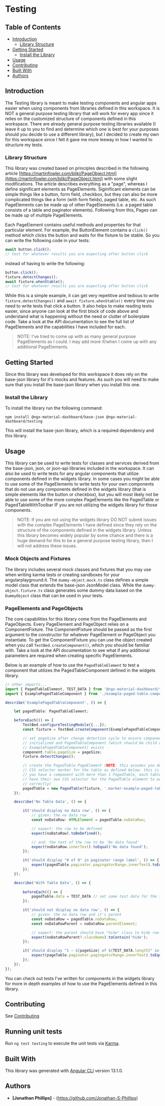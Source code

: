 # Testing

## Table of Contents

* [Introduction](#introduction)
    * [Library Structure](#library-structure)
* [Getting Started](#getting-started)
    * [Install the Library](#install-the-library)
* [Usage](#usage)
* [Contributing](#contributing)
* [Built With](#built-with)
* [Authors](#authors)

## Introduction

The Testing library is meant to make testing components and angular apps easier
when using components from libraries defined in this workspace. It is NOT a 
general purpose testing library that will work for every app since it relies on
the customized structure of components defined in this workspace. There are 
already general purpose testing libraries available (I leave it up to you to 
find and determine which one is best for your purposes should you decide to use
a different library), but I decided to create my own for this workspace since I
felt it gave me more leeway in how I wanted to structure my tests.

### Library Structure

This library was created based on principles described in the following article
[https://martinfowler.com/bliki/PageObject.html](https://martinfowler.com/bliki/PageObject.html)
with some slight modifications. The article describes everything as a "page",
whereas I define significant elements as PageElements. Siginificant elements
can be simple things like a button, form field, checkbox, but they can also be
more complicated things like a form (with form fields), paged table, etc. As 
such PageElements can be made up of other PageElements (i.e. a paged table 
consists of a table and paginator elements). Following from this, Pages can be
made up of multiple PageElements.

Each PageElement contains useful methods and properties for that particular
element. For example, the ButtonElement contains a `click()` method which
clicks the button and waits for the fixture to be stable. So you can write the
following code in your tests:

```typescript
await button.click();
// test for whatever results you are expecting after button click
```

instead of having to write the following:

```typescript
button.click();
fixture.detectChanges();
await fixture.whenStable();
// test for whatever results you are expecting after button click
```

While this is a simple example, it can get very repetitive and tedious to write
`fixture.detectChanges()` and `await fixture.whenStable()` every time you need
to write tests that click a button. It also helps to make reading tests easier,
since anyone can look at the first block of code above and understand what is
happening without the need or clutter of boilerplate code. Take a look at the
API documentation to see the full list of PageElements and the capabilities I
have included for each.

> NOTE: I've tried to come up with as many general purpose PageElements as I could. I
> may add more if/when I come up with any additional PageElements.

## Getting Started

Since this library was developed for this workspace it does rely on the base-json
library for it's mocks and features. As such you will need to make sure that you
install the base-json library when you install this one.

### Install the Library

To install the library run the following command:

```
npm install @ngx-material-dashboard/base-json @ngx-material-dashboard/testing
```

This will install the base-json library, which is a required dependency and
this library.

## Usage

This library can be used to write tests for classes and services derived from
the base-json, json, or json-api libraries included in the workspace. It can
also be used to write tests for any angular components that utilize components
defined in the widgets library. In some cases you might be able to use some of
the PageElements to write tests for your own components that do not use any
components defined in the widgets library (that is simple elements like the
button or checkbox), but you will most likely not be able to use some of the
more complex PageElements like the PagedTable or PagedTableWithToolbar IF you
are not utilizing the widgets library for those components.

> NOTE: If you are not using the widgets library DO NOT submit issues with the
> complex PageElements I have defined since they rely on the structure of the
> components defined in the widgets library. Unless this library becomes widely
> popular by some chance and there is a huge demand for this to be a general
> purpose testing library, then I will not address these issues.

### Mock Objects and Fixtures

The library includes several mock classes and fixtures that you may use when
writing karma tests or creating sandboxes for your angularplayground.it. The
`dummy-object.mock.ts` class defines a simple model class that extends the
base-json JsonModel class. While the `dummy-object.fixture.ts` class generates
some dummy data based on the `DummyObject` class that can be used in your tests.

### PageElements and PageObjects

The core capabilities for this library come from the PageElements and
PageObjects. Every PageElement and PageObject relies on a ComponentFixture. The
ComponentFixture should be passed as the first argument to the constructor for
whatever PageElement or PageObject you instantiate. To get the ComponentFixture
you can use the object created when you call `TestBed.createComponent()`, which
you should be familiar with. Take a look at the API documentation to see what if
any additional parameters are required when creating specific PageElements.

Below is an example of how to use the `PagedTableElement` to test a component
that utilizes the PagedTableComponent defined in the widgets library.

```typescript
// other imports...
import { PagedTableElement, TEST_DATA } from '@ngx-material-dashboard/testing'
import { ExamplePagedTableComponent } from './example-paged-table.component'

describe('ExamplePagedTableComponent', () => {

    let pagedTable: PagedTableElement;

    beforeEach(() => {
        TestBed.configureTestingModule({...});
        const fixture = TestBed.createComponent(ExamplePagedTableComponent);

        // set pageSize after change detection cycle to ensure component
        // initialized and PagedTableComponent (which should be child of
        // ExamplePagedTableComponent) exists
        component.table.pageSize = pageSize;
        fixture.detectChanges();

        // create the PagedTable PageElement (NOTE: this assumes you defined a
        // CSS selector marker for the table as defined below; this is in case
        // you have a component with more than 1 PagedTable, each table should
        // have their own CSS selector for the PagedTable element to work 
        // correctly)
        pagedTable = new PagedTable(fixture, '.marker-example-paged-table');
    });

    describe('No Table Data', () => {

        it('should display no data row', () => {
            // given: the no data row
            const noDataRow: HTMLElement = pagedTable.noDataRow;

            // expect: the row to be defined
            expect(noDataRow).toBeDefined();

            // and: the text of the row to be 'No data found'
            expect(noDataRow.innerText).toEqual('No data found');
        });

        it('should display "0 of 0" in paginator range label', () => {
            expect(pagedTable.paginator.pagingatorRange.innerText).toEqual('0 of 0');
        });
    });

    describe('With Table Data', () => {
        
        beforeEach(() => {
            pagedTable.data = TEST_DATA // set some test data for the table
        });

        it('should not display no data row', () => {
            // given: the no data row and it's parent
            const noDataRow = pagedTable.noDataRow;
            const noDataRowParent = noDataRow.parentElement;

            // expect: the parent should have "hide" class to hide row
            expect(noDataRowParent?.className).toContain('hide');
        });

        it(`should display "1 – ${pageSize} of ${TEST_DATA.length}" in paginator range label`, () => {
            expect(pageTable.paginator.pagingatorRange.innerText).toEqual(`1 – ${pageSize} of ${TEST_DATA.length}`);
        });
    });
});
```

You can check out tests I've written for components in the widgets library for
more in depth examples of how to use the PageElements defined in this library.

## Contributing

See [Contributing](../../CONTRIBUTING.md)

## Running unit tests

Run `ng test testing` to execute the unit tests via
[Karma](https://karma-runner.github.io).

## Built With

This library was generated with [Angular CLI](https://github.com/angular/angular-cli)
version 13.1.0.

## Authors

* **[Jonathan Phillips]** - (https://github.com/Jonathan-S-Phillips)
